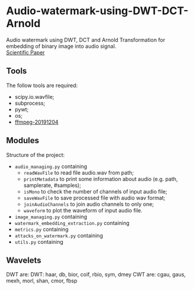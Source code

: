 # Audio-watermark-using-DWT-DCT-Arnold
Audio watermark using DWT, DCT and Arnold Transformation for embedding of binary image into audio signal.  
[Scientific Paper](https://ieeexplore.ieee.org/abstract/document/7150750)

## Tools
The follow tools are required:  
- scipy.io.wavfile;  
- subprocess;
- pywt;
- os;
- [ffmpeg-20191204](https://ffmpeg.zeranoe.com/builds/)

## Modules
Structure of the project:  
- `audio_managing.py` containing  
	- `readWavFile` to read file audio.wav from path;
	- `printMetadata` to print some information about audio (e.g. path, samplerate, #samples);
	- `isMono` to check the number of channels of input audio file;
	- `saveWavFile` to save processed file with audio wav format;
	- `joinAudioChannels` to join audio channels to only one;
	- `waveform` to plot the waveform of input audio file.
- `image_managing.py` containing  
- `watermark_embedding_extraction.py` containing
- `metrics.py` containing
- `attacks_on_watermark.py` containing
- `utils.py` containing

## Wavelets
DWT are: DWT: haar, db, bior, coif, rbio, sym, dmey
CWT are: cgau, gaus, mexh, morl, shan, cmor, fbsp
